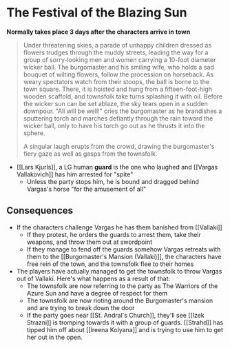 # The Festival of the Blazing Sun

**Normally takes place 3 days after the characters arrive in town**

> Under threatening skies, a parade of unhappy children dressed as flowers trudges through the muddy streets, leading the way for a group of sorry-looking men and women carrying a 10-foot diameter wicker ball. The burgomaster and his smiling wife, who holds a sad bouquet of wilting flowers, follow the procession on horseback. As weary spectators watch from their stoops, the ball is borne to the town square. There, it is hoisted and hung from a fifteen-foot-high wooden scaffold, and townsfolk take turns splashing it with oil. Before the wicker sun can be set ablaze, the sky tears open in a sudden downpour. "All will be well!" cries the burgomaster as he brandishes a sputtering torch and marches defiantly through the rain toward the wicker ball, only to have his torch go out as he thrusts it into the sphere.
> 
> A singular laugh erupts from the crowd, drawing the burgomaster's fiery gaze as well as gasps from the townsfolk.

* [[Lars Kjurls]], a LG human **guard** is the one who laughed and [[Vargas Vallakovich]] has him arrested for "spite"
  * Unless the party stops him, he is bound and dragged behind Vargas's horse "for the amusement of all"

## Consequences

* If the characters challenge Vargas he has them banished from [[Vallaki]]
  * If they protest, he orders the guards to arrest them, take their weapons, and throw them out at swordpoint
  * If they manage to fend off the guards somehow Vargas retreats with them to the [[Burgomaster's Mansion (Vallaki)]], the characters have free rein of the town, and the townsfolk flee to their homes
* The players have actually managed to get the townsfolk to throw Vargas out of Vallaki. Here's what happens as a result of that:
  * The townsfolk are now referring to the party as The Warriors of the Azure Sun and have a degree of respect for them
  * The townsfolk are now rioting around the Burgomaster's mansion and are trying to break down the door
  * If the party goes near [[St. Andral's Church]], they'll see [[Izek Strazni]] is tromping towards it with a group of guards. [[Strahd]] has tipped him off about [[Ireena Kolyana]] and is trying to use him to get her out in the open. 